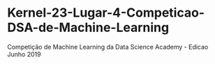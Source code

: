 # Kernel-23-Lugar-4-Competicao-DSA-de-Machine-Learning
Competição de Machine Learning da Data Science Academy - Edicao Junho 2019
